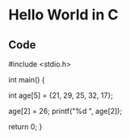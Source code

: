 # Hello World in C

## Code



#include <stdio.h>

int main() {

  int age[5] = {21, 29, 25, 32, 17};

  age[2] = 26;
  printf("%d ", age[2]);

  return 0;
}
